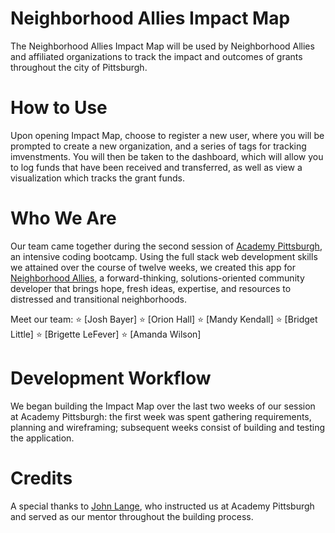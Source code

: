 # Neighborhood Allies Impact Map

The Neighborhood Allies Impact Map will be used by Neighborhood Allies and affiliated organizations to track the impact and outcomes of grants throughout the city of Pittsburgh. 

# How to Use

Upon opening Impact Map, choose to register a new user, where you will be prompted to create a new organization, and a series of tags for tracking imvenstments.  You will then be taken to the dashboard, which will allow you to log funds that have been received and transferred, as well as view a visualization which tracks the grant funds. 

# Who We Are

Our team came together during the second session of [Academy Pittsburgh](http://www.academypgh.com/), an intensive coding bootcamp. Using the full stack web development skills we attained over the course of twelve weeks, we created this app for [Neighborhood Allies](http://neighborhoodallies.com/), a forward-thinking, solutions-oriented community developer that brings hope, fresh ideas, expertise, and resources to distressed and transitional neighborhoods.

Meet our team:
:star: [Josh Bayer]
:star: [Orion Hall]
:star: [Mandy Kendall]
:star: [Bridget Little] 
:star: [Brigette LeFever]
:star: [Amanda Wilson]

# Development Workflow

We began building the Impact Map over the last two weeks of our session at Academy Pittsburgh: the first week was spent gathering requirements, planning and wireframing; subsequent weeks consist of building and testing the application.

# Credits

A special thanks to [John Lange](http://www.academypgh.com/facilitators-at-academy-pittsburgh/), who instructed us at Academy Pittsburgh and served as our mentor throughout the building process.



